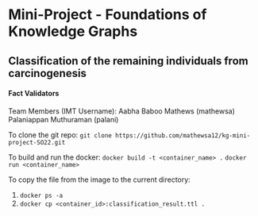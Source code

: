 # Mini-Project - Foundations of Knowledge Graphs

## Classification of the remaining individuals from carcinogenesis

#### Fact Validators

Team Members (IMT Username):
Aabha Baboo Mathews (mathewsa)
Palaniappan Muthuraman (palani)

To clone the git repo:
`git clone https://github.com/mathewsa12/kg-mini-project-SO22.git`

To build and run the docker:
`docker build -t <container_name> .`
`docker run <container_name> `

To copy the file from the image to the current directory:
1. `docker ps -a`
2. `docker cp <container_id>:classification_result.ttl .`